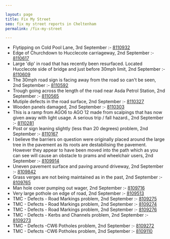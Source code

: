```yaml
---

layout: page
title: Fix My Street
seo: fix my street reports in Cheltenham
permalink: /fix-my-street

---
```


<!-- fix_marker starts -->

- Flytipping on Cold Pool Lane, 3rd September :- [8110932](https://www.fixmystreet.com/report/8110932)
- Edge of Churchdown to Hucclecote carriageway, 2nd September :- [8110617](https://www.fixmystreet.com/report/8110617)
- Large 'dip' in road that has recently been resurfaced. Located Hucclecote side of bridge and just before 30mph limit, 2nd September :- [8110609](https://www.fixmystreet.com/report/8110609)
- The 30mph road sign is facing away from the road so can't be seen, 2nd September :- [8110592](https://www.fixmystreet.com/report/8110592)
- Trough going across the length of the road near Asda Petrol Station, 2nd September :- [8110565](https://www.fixmystreet.com/report/8110565)
- Mutiple defects in the road surface, 2nd September :- [8110327](https://www.fixmystreet.com/report/8110327)
- Wooden panels damaged, 2nd September :- [8110303](https://www.fixmystreet.com/report/8110303)
- This is a ramp from AGO6 to AGO 12 made from scalpings that has now given away with light usage. A serious trip / fall hazard., 2nd September :- [8110281](https://www.fixmystreet.com/report/8110281)
- Post or sign leaning slightly (less than 20 degrees) problem, 2nd September :- [8110167](https://www.fixmystreet.com/report/8110167)
- I believe the barriers on question were originally placed around the large tree in the pavement as its roots are destabilising the pavement. However they appear to have been moved into the path which as you can see will cause an obstacle to prams and wheelchair users, 2nd September :- [8109914](https://www.fixmystreet.com/report/8109914)
- Uneven pavement surface and paving around driveway, 2nd September :- [8109842](https://www.fixmystreet.com/report/8109842)
- Grass verges are not being maintained as in the past, 2nd September :- [8109765](https://www.fixmystreet.com/report/8109765)
- Man hole cover pumping out wager, 2nd September :- [8109716](https://www.fixmystreet.com/report/8109716)
- Very large pothole on edge of road, 2nd September :- [8109513](https://www.fixmystreet.com/report/8109513)
- TMC - Defects - Road Markings problem, 2nd September :- [8109275](https://www.fixmystreet.com/report/8109275)
- TMC - Defects - Road Markings problem, 2nd September :- [8109274](https://www.fixmystreet.com/report/8109274)
- TMC - Defects - Road Markings problem, 2nd September :- [8109276](https://www.fixmystreet.com/report/8109276)
- TMC - Defects - Kerbs and Channels problem, 2nd September :- [8109273](https://www.fixmystreet.com/report/8109273)
- TMC - Defects -CW6 Potholes  problem, 2nd September :- [8109272](https://www.fixmystreet.com/report/8109272)
- TMC - Defects -CW6 Potholes  problem, 2nd September :- [8109110](https://www.fixmystreet.com/report/8109110)

<!-- fix_marker ends -->